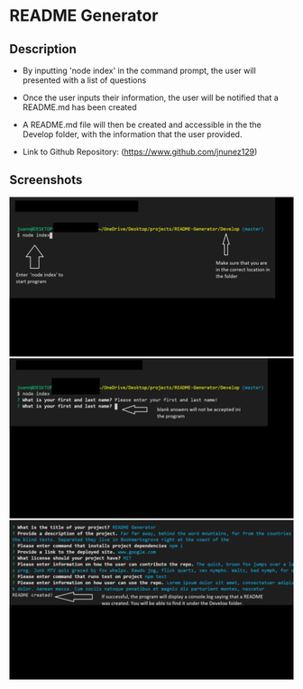 # README Generator
## Description

 *  By inputting 'node index' in the command prompt, the user will presented with a list of questions

 *  Once the user inputs their information, the user will be notified that a README.md has been created

 *  A README.md file will then be created and accessible in the the Develop folder, with the information that the user provided. 

 *  Link to Github Repository: (https://www.github.com/jnunez129)

## Screenshots

![Image1](img\readme1.png)
![Image1](img\readme2.png)
![Image1](img\readme3.png)

